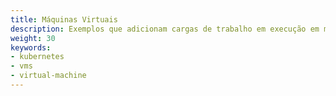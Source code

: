 ```yaml
---
title: Máquinas Virtuais
description: Exemplos que adicionam cargas de trabalho em execução em máquinas virtuais ao Istio mesh.
weight: 30
keywords:
- kubernetes
- vms
- virtual-machine
---
```

